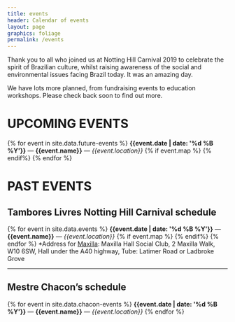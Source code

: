 ```yaml
---
title: events
header: Calendar of events
layout: page
graphics: foliage
permalink: /events
---
```

Thank you to all who joined us at Notting Hill Carnival 2019 to celebrate the spirit of Brazilian culture, whilst raising awareness of the social and environmental issues facing Brazil today. It was an amazing day.

We have lots more planned, from fundraising events to education workshops. Please check back soon to find out more.
# UPCOMING EVENTS
{% for event in site.data.future-events %}
<span class="date" value="{{event.date}}">**{{event.date | date: '%d %B %Y'}}** — **{{event.name}}** — *{{event.location}}* {% if event.map %} <a class="mx-2" href="{{event.map}}" target="_blank"><i class="fas fa-map-marked-alt"></i></a>{% endif%}</span>
{% endfor %}

# PAST EVENTS

## Tambores Livres Notting Hill Carnival schedule
{% for event in site.data.events %}
<span class="date" value="{{event.date}}">**{{event.date | date: '%d %B %Y'}}** — **{{event.name}}** — *{{event.location}}* {% if event.map %} <a class="mx-2" href="{{event.map}}" target="_blank"><i class="fas fa-map-marked-alt"></i></a>{% endif%}</span>
{% endfor %}
*Address for <u>Maxilla</u>: Maxilla Hall Social Club, 2 Maxilla Walk, W10 6SW, Hall under the A40 highway, Tube: Latimer Road or Ladbroke Grove
<hr class="my-4"/>

## Mestre Chacon’s schedule
{% for event in site.data.chacon-events %}
<span class="date" value="{{event.date}}">**{{event.date | date: '%d %B %Y'}}** — **{{event.name}}** — *{{event.location}}*</span>
{% endfor %}



<script>
function dimDate() {
    var today = new Date();
    $('.date').toArray().forEach(d => {
            date = d.getAttribute("value")
            date = new Date(date)
            if (date < today) {
                d.className +=' text-muted'
            }
    })
}
$('document').ready(function() {
    dimDate()
})
</script>
